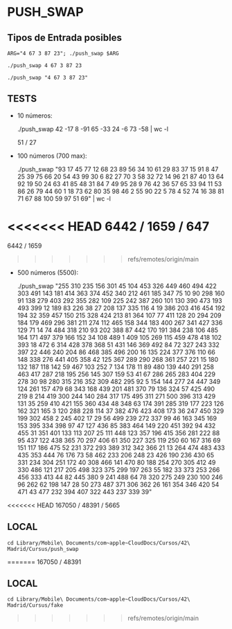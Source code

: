 # PUSH_SWAP

## Tipos de Entrada posibles

    ARG="4 67 3 87 23"; ./push_swap $ARG

    ./push_swap 4 67 3 87 23

    ./push_swap "4 67 3 87 23"

## TESTS

- 10 números:

  ./push_swap 42 -17 8 -91 65 -33 24 -6 73 -58 | wc -l

  51 / 27

- 100 números (700 max):

  ./push_swap "93 17 45 77 12 68 23 89 56 34 10 61 29 83 37 15 91 8 47 25 39 75 66 20 54 43 99 30 6 82 27 70 3 58 32 72 14 96 21 87 40 13 64 92 19 50 24 63 41 85 48 31 84 7 49 95 28 9 76 42 36 57 65 33 94 11 53 86 26 79 44 60 1 18 73 62 80 35 98 46 2 55 90 22 5 78 4 52 74 16 38 81 71 67 88 100 59 97 51 69" | wc -l

<<<<<<< HEAD
  6442 / 1659 / 647
=======
  6442 / 1659
>>>>>>> refs/remotes/origin/main

- 500 números (5500):

  ./push_swap "255 310 235 156 301 45 104 453 326 449 460 494 422 303 491 143 181 414 363 374 452 340 212 461 185 347 75 10 90 298 160 91 138 279 403 292 355 282 109 225 242 387 260 101 130 390 473 193 493 399 12 189 83 226 38 27 208 137 335 116 4 19 386 203 416 454 192 194 32 359 457 150 215 328 424 213 81 364 107 77 411 128 20 294 209 184 179 469 296 381 211 274 112 465 158 344 183 400 267 341 427 336 129 71 14 74 484 318 210 93 202 388 87 442 170 191 384 238 106 485 164 171 497 379 166 152 34 108 489 1 409 105 269 115 459 478 418 102 393 18 472 6 314 428 378 368 51 431 146 369 492 84 72 327 243 332 397 22 446 240 204 86 468 385 496 200 16 135 224 377 376 110 66 148 338 276 441 405 358 42 125 367 289 290 268 361 257 221 15 180 132 187 118 142 59 467 103 252 7 134 178 11 89 480 139 440 291 258 463 417 287 218 195 256 145 307 159 53 41 67 286 265 283 404 229 278 30 98 280 315 216 352 309 482 295 92 5 154 144 277 24 447 349 124 261 157 479 68 343 168 439 201 481 370 79 136 324 57 425 490 219 8 214 419 300 244 140 284 317 175 495 311 271 500 396 313 429 131 35 259 410 421 155 360 434 48 348 63 174 391 285 319 177 223 126 162 321 165 3 120 288 228 114 37 382 476 423 408 173 36 247 450 329 199 302 458 2 245 402 17 29 56 499 239 272 337 99 46 163 345 169 153 395 334 398 97 47 127 436 85 383 464 149 220 451 392 94 432 455 31 351 401 133 113 207 25 111 448 123 357 196 415 356 281 222 88 95 437 122 438 365 70 297 406 61 350 227 325 119 250 60 167 316 69 151 117 186 475 52 231 372 293 389 312 342 366 21 13 264 474 483 433 435 353 444 76 176 73 58 462 233 206 248 23 426 190 236 430 65 331 234 304 251 172 40 308 466 141 470 80 188 254 270 305 412 49 330 486 121 217 205 498 323 375 299 197 263 55 182 33 373 253 266 456 333 413 44 82 445 380 9 241 488 64 78 320 275 249 230 100 246 96 262 62 198 147 28 50 273 487 371 306 362 26 161 354 346 420 54 471 43 477 232 394 407 322 443 237 339 39"

<<<<<<< HEAD
  167050 / 48391 / 5665

## LOCAL

    cd Library/Mobile\ Documents/com~apple~CloudDocs/Cursos/42\ Madrid/Cursus/push_swap
=======
  167050 / 48391

## LOCAL

    cd Library/Mobile\ Documents/com~apple~CloudDocs/Cursos/42\ Madrid/Cursus/fake
>>>>>>> refs/remotes/origin/main
